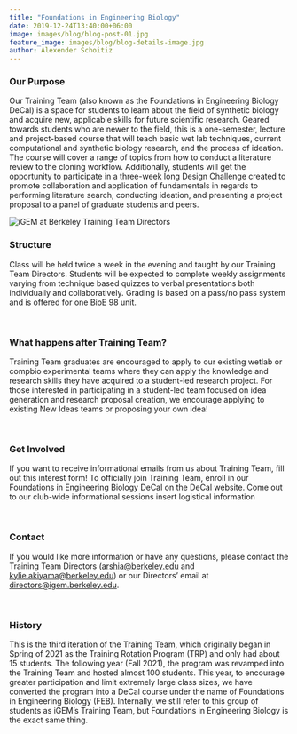 ```yaml
---
title: "Foundations in Engineering Biology"
date: 2019-12-24T13:40:00+06:00
image: images/blog/blog-post-01.jpg
feature_image: images/blog/blog-details-image.jpg
author: Alexender Schoitiz
---
```

### Our Purpose

Our Training Team (also known as the Foundations in Engineering Biology DeCal) is a space for students to learn about the field of synthetic biology and acquire new, applicable skills for future scientific research. Geared towards students who are newer to the field, this is a one-semester, lecture and project-based course that will teach basic wet lab techniques, current computational and synthetic biology research, and the process of ideation. The course will cover a range of topics from how to conduct a literature review to the cloning workflow. Additionally, students will get the opportunity to participate in a three-week long Design Challenge created to promote collaboration and application of fundamentals in regards to performing literature search, conducting ideation, and presenting a project proposal to a panel of graduate students and peers. 

![iGEM at Berkeley Training Team Directors](/images/training/training-directors.JPG "Kylie and Arshia, our Training Team directors")

### Structure

Class will be held twice a week in the evening and taught by our Training Team Directors. Students will be expected to complete weekly assignments varying from technique based quizzes to verbal presentations both individually and collaboratively. Grading is based on a pass/no pass system and is offered for one BioE 98 unit.

&nbsp;
### What happens after Training Team?

Training Team graduates are encouraged to apply to our existing wetlab or compbio experimental teams where they can apply the knowledge and research skills they have acquired to a student-led research project. For those interested in participating in a student-led team focused on idea generation and research proposal creation, we encourage applying to existing New Ideas teams or proposing your own idea!

&nbsp;
### Get Involved

If you want to receive informational emails from us about Training Team, fill out this interest form! 
To officially join Training Team, enroll in our Foundations in Engineering Biology DeCal on the DeCal website.
Come out to our club-wide informational sessions insert logistical information

&nbsp;
### Contact

If you would like more information or have any questions, please contact the Training Team Directors (<arshia@berkeley.edu> and <kylie.akiyama@berkeley.edu>) or our Directors’ email at <directors@igem.berkeley.edu>.

&nbsp;
### History

This is the third iteration of the Training Team, which originally began in Spring of 2021 as the Training Rotation Program (TRP) and only had about 15 students. The following year (Fall 2021), the program was revamped into the Training Team and hosted almost 100 students. This year, to encourage greater participation and limit extremely large class sizes, we have converted the program into a DeCal course under the name of Foundations in Engineering Biology (FEB). Internally, we still refer to this group of students as iGEM’s Training Team, but Foundations in Engineering Biology is the exact same thing. 